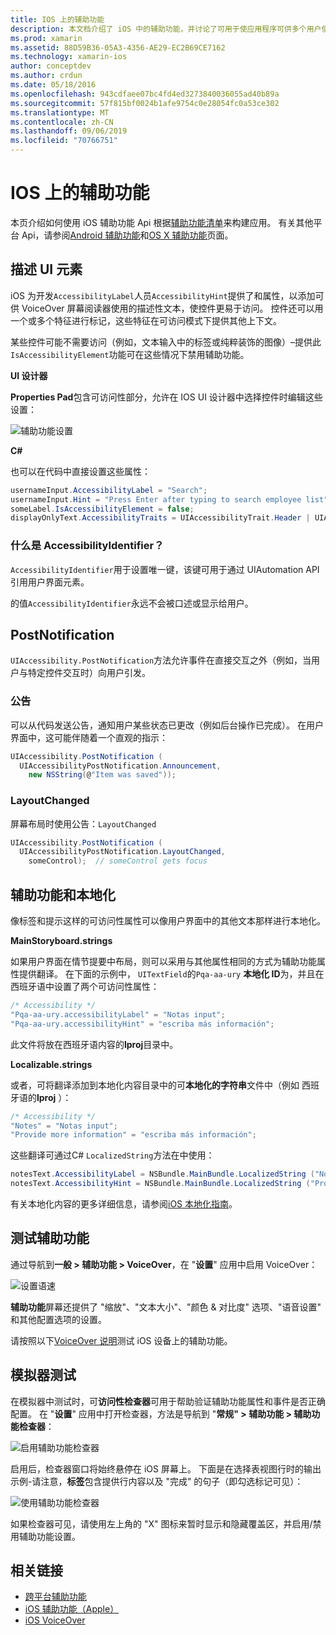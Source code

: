 ```yaml
---
title: IOS 上的辅助功能
description: 本文档介绍了 iOS 中的辅助功能，并讨论了可用于使应用程序可供多个用户使用的各种属性和功能。
ms.prod: xamarin
ms.assetid: 88D59B36-05A3-4356-AE29-EC2B69CE7162
ms.technology: xamarin-ios
author: conceptdev
ms.author: crdun
ms.date: 05/18/2016
ms.openlocfilehash: 943cdfaee07bc4fd4ed3273840036055ad40b89a
ms.sourcegitcommit: 57f815bf0024b1afe9754c0e28054fc0a53ce302
ms.translationtype: MT
ms.contentlocale: zh-CN
ms.lasthandoff: 09/06/2019
ms.locfileid: "70766751"
---
```

# <a name="accessibility-on-ios"></a>IOS 上的辅助功能

本页介绍如何使用 iOS 辅助功能 Api 根据[辅助功能清单](~/cross-platform/app-fundamentals/accessibility.md)来构建应用。
有关其他平台 Api，请参阅[Android 辅助功能](~/android/app-fundamentals/accessibility.md)和[OS X 辅助功能](~/mac/app-fundamentals/accessibility.md)页面。

## <a name="describing-ui-elements"></a>描述 UI 元素

iOS 为开发`AccessibilityLabel`人员`AccessibilityHint`提供了和属性，以添加可供 VoiceOver 屏幕阅读器使用的描述性文本，使控件更易于访问。 控件还可以用一个或多个特征进行标记，这些特征在可访问模式下提供其他上下文。

某些控件可能不需要访问（例如，文本输入中的标签或纯粹装饰的图像）–提供此`IsAccessibilityElement`功能可在这些情况下禁用辅助功能。

**UI 设计器**

**Properties Pad**包含可访问性部分，允许在 IOS UI 设计器中选择控件时编辑这些设置：

![](accessibility-images/ios-designer-sml.png "辅助功能设置")

**C#**

也可以在代码中直接设置这些属性：

```csharp
usernameInput.AccessibilityLabel = "Search";
usernameInput.Hint = "Press Enter after typing to search employee list";
someLabel.IsAccessibilityElement = false;
displayOnlyText.AccessibilityTraits = UIAccessibilityTrait.Header | UIAccessibilityTrait.Selected;
```

### <a name="what-is-accessibilityidentifier"></a>什么是 AccessibilityIdentifier？

`AccessibilityIdentifier`用于设置唯一键，该键可用于通过 UIAutomation API 引用用户界面元素。

的值`AccessibilityIdentifier`永远不会被口述或显示给用户。

<a name="postnotification" />

## <a name="postnotification"></a>PostNotification

`UIAccessibility.PostNotification`方法允许事件在直接交互之外（例如，当用户与特定控件交互时）向用户引发。

### <a name="announcement"></a>公告

可以从代码发送公告，通知用户某些状态已更改（例如后台操作已完成）。 在用户界面中，这可能伴随着一个直观的指示：

```csharp
UIAccessibility.PostNotification (
  UIAccessibilityPostNotification.Announcement,
    new NSString(@"Item was saved"));
```

### <a name="layoutchanged"></a>LayoutChanged

屏幕布局时使用公告：`LayoutChanged`

```csharp
UIAccessibility.PostNotification (
  UIAccessibilityPostNotification.LayoutChanged,
    someControl);  // someControl gets focus
```

## <a name="accessibility-and-localization"></a>辅助功能和本地化

像标签和提示这样的可访问性属性可以像用户界面中的其他文本那样进行本地化。

**MainStoryboard.strings**

如果用户界面在情节提要中布局，则可以采用与其他属性相同的方式为辅助功能属性提供翻译。 在下面的示例中， `UITextField`的`Pqa-aa-ury` **本地化 ID**为，并且在西班牙语中设置了两个可访问性属性：

```csharp
/* Accessibility */
"Pqa-aa-ury.accessibilityLabel" = "Notas input";
"Pqa-aa-ury.accessibilityHint" = "escriba más información";
```

此文件将放在西班牙语内容的**lproj**目录中。

**Localizable.strings**

或者，可将翻译添加到本地化内容目录中的可**本地化的字符串**文件中（例如 西班牙语的**lproj** ）：

```csharp
/* Accessibility */
"Notes" = "Notas input";
"Provide more information" = "escriba más información";
```

这些翻译可通过C# `LocalizedString`方法在中使用：

```csharp
notesText.AccessibilityLabel = NSBundle.MainBundle.LocalizedString ("Notes", "");
notesText.AccessibilityHint = NSBundle.MainBundle.LocalizedString ("Provide more information", "");
```

有关本地化内容的更多详细信息，请参阅[iOS 本地化指南](~/ios/app-fundamentals/localization/index.md)。

<a name="testing" />

## <a name="testing-accessibility"></a>测试辅助功能

通过导航到**一般 > 辅助功能 > VoiceOver**，在 "**设置**" 应用中启用 VoiceOver：

![](accessibility-images/settings-sml.png "设置语速")

**辅助功能**屏幕还提供了 "缩放"、"文本大小"、"颜色 & 对比度" 选项、"语音设置" 和其他配置选项的设置。

请按照以下[VoiceOver 说明](https://developer.apple.com/library/ios/technotes/TestingAccessibilityOfiOSApps/TestAccessibilityonYourDevicewithVoiceOver/TestAccessibilityonYourDevicewithVoiceOver.html)测试 iOS 设备上的辅助功能。

## <a name="simulator-testing"></a>模拟器测试

在模拟器中测试时，可**访问性检查器**可用于帮助验证辅助功能属性和事件是否正确配置。 在 "**设置**" 应用中打开检查器，方法是导航到 "**常规" > 辅助功能 > 辅助功能检查器**：

![](accessibility-images/settings-inspector-sml.png "启用辅助功能检查器")

启用后，检查器窗口将始终悬停在 iOS 屏幕上。
下面是在选择表视图行时的输出示例-请注意，**标签**包含提供行内容以及 "完成" 的句子（即勾选标记可见）：

![](accessibility-images/tableview-a11y-sml.png "使用辅助功能检查器")

如果检查器可见，请使用左上角的 "X" 图标来暂时显示和隐藏覆盖区，并启用/禁用辅助功能设置。

## <a name="related-links"></a>相关链接

- [跨平台辅助功能](~/cross-platform/app-fundamentals/accessibility.md)
- [iOS 辅助功能（Apple）](https://developer.apple.com/library/ios/documentation/UserExperience/Conceptual/iPhoneAccessibility/Accessibility_on_iPhone/Accessibility_on_iPhone.html)
- [iOS VoiceOver](http://www.apple.com/accessibility/ios/voiceover/)
